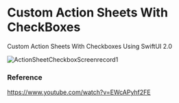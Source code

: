 # Custom Action Sheets With CheckBoxes

Custom Action Sheets With Checkboxes Using SwiftUI 2.0

![ActionSheetCheckboxScreenrecord1](https://user-images.githubusercontent.com/3436468/105351618-c0058800-5c27-11eb-87f8-9bf398fea7a3.gif)

### Reference

https://www.youtube.com/watch?v=EWcAPyhf2FE
